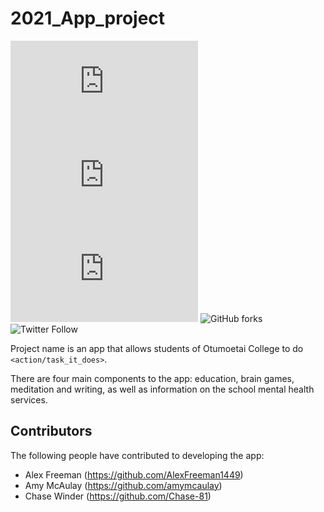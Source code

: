 # 2021_App_project

<!--- These are examples. See https://shields.io for others or to customize this set of shields. You might want to include dependencies, project status and licence info here --->
![GitHub repo size](https://img.shields.io/github/repo-size/scottydocs/README-template.md)
![GitHub contributors](https://img.shields.io/github/contributors/scottydocs/README-template.md)
![GitHub stars](https://img.shields.io/github/stars/scottydocs/README-template.md?style=social)
![GitHub forks](https://badgen.net/github/forks/micromatch/micromatch)
![Twitter Follow](https://img.shields.io/twitter/follow/scottydocs?style=social)

Project name is an app that allows students of Otumoetai College to do `<action/task_it_does>`.

There are four main components to the app: education, brain games, meditation and writing, as well as information on the school mental health services. 

## Contributors

The following people have contributed to developing the app:

* Alex Freeman (https://github.com/AlexFreeman1449)
* Amy McAulay (https://github.com/amymcaulay)
* Chase Winder (https://github.com/Chase-81)
